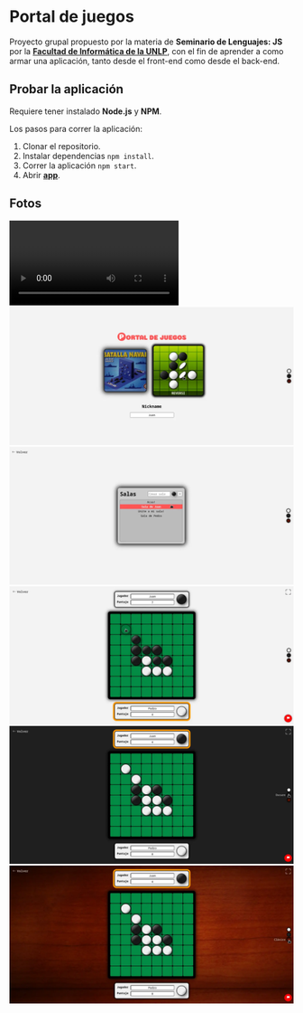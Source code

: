 # Portal de juegos

Proyecto grupal propuesto por la materia de **Seminario de Lenguajes: JS** por la [**Facultad de Informática de la UNLP**](https://www.info.unlp.edu.ar/), con el fin de aprender a como armar una aplicación, tanto desde el front-end como desde el back-end.

## Probar la aplicación

Requiere tener instalado **Node.js** y **NPM**.

Los pasos para correr la aplicación:

1. Clonar el repositorio.
2. Instalar dependencias `npm install`.
3. Correr la aplicación `npm start`.
4. Abrir [**app**](http://localhost:3000/).

## Fotos

![Demo](https://github.com/nachoeg/portal-juegos/blob/master/screenshots/demo.mp4)
![Pagina de inicio](/screenshots/inicio.webp)
![Salas](/screenshots/salas.webp)
![Reversi](/screenshots/reversi-claro.webp)
![Tema oscuro](/screenshots/reversi-oscuro.webp)
![Tema clásico](/screenshots/reversi-clasico.webp)
